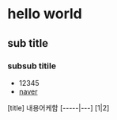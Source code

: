 # hello world
## sub title
### subsub titile
* 12345
* [naver](http://www.naver.com)

[title] 내용어케함
[-----|---]
[1|2]
